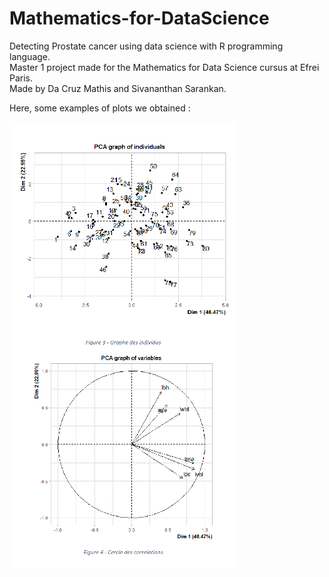 # Mathematics-for-DataScience

Detecting Prostate cancer using data science with R programming language.  
Master 1 project made for the Mathematics for Data Science cursus at Efrei Paris.  
Made by Da Cruz Mathis and Sivananthan Sarankan.

Here, some examples of plots we obtained :

![Alt text](img/2023-11-20_18h45_49.png)
